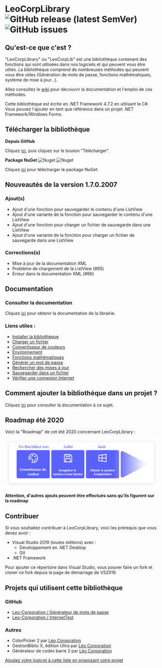 # LeoCorpLibrary ![GitHub release (latest SemVer)](https://img.shields.io/github/v/release/Leo-Corporation/LeoCorpLibrary) ![GitHub issues](https://img.shields.io/github/issues/Leo-Corporation/LeoCorpLibrary)
## Qu'est-ce que c'est ?
"LeoCorpLibrary" ou "LeoCorpLib" est une bibliothèque contenant des fonctions qui sont utilisées dans nos logiciels et qui peuvent vous être utiles. La bibliothèque comprend de nombreuses méthodes qui peuvent vous être utiles (Génération de mots de passe, fonctions mathématiques, système de mise à jour...).

Allez consultez le [wiki](https://github.com/Leo-Corporation/LeoCorpLibrary/wiki) pour découvrir la documentation et l'emploi de ces méthodes.

Cette bibliothèque est écrite en .NET Framework 4.7.2 en utilisant le C#.
Vous pouvez l'ajouter en tant que référence dans un projet .NET Framework/Windows Forms.

## Télécharger la bibliothèque
**Depuis GitHub**

Cliquez [ici](https://github.com/Leo-Corporation/LeoCorpLibrary/blob/master/LeoCorpLibrary/bin/Release/LeoCorpLibrary.dll), puis cliquez sur le bouton "Télécharger".

**Package NuGet** ![Nuget](https://img.shields.io/nuget/v/LeoCorpLibrary) ![Nuget](https://img.shields.io/nuget/dt/LeoCorpLibrary)

Cliquez [ici](https://www.nuget.org/packages/LeoCorpLibrary) pour télécharger le package NuGet.

## Nouveautés de la version 1.7.0.2007
### Ajout(s)
- Ajout d'une fonction pour sauvegarder le contenu d'une ListView
- Ajout d'une variante de la fonction pour sauvegarder le contenu d'une ListView
- Ajout d'une fonction pour charger un fichier de sauvegarde dans une ListView
- Ajout d'une variante de la fonction pour charger un fichier de sauvegarde dans une ListView
### Corrections(s)
- Mise à jour de la documentation XML
- Problème de chargement de la ListView (#65)
- Erreur dans la documentation XML (#66)
## Documentation
### Consulter la documentation
Cliquez [ici](https://github.com/Leo-Corporation/LeoCorpLibrary/wiki/) pour obtenir la documentation de la librairie.
### Liens utiles :
- [Installer la bibliothèque](https://github.com/Leo-Corporation/LeoCorpLibrary/wiki/installer-LeoCorpLibrary)
- [Charger un fichier](https://github.com/Leo-Corporation/LeoCorpLibrary/wiki/Charger-un-fichier)
- [Convertisseur de couleurs](https://github.com/Leo-Corporation/LeoCorpLibrary/wiki/Convertisseur-de-couleurs)
- [Environnement](https://github.com/Leo-Corporation/LeoCorpLibrary/wiki/Environnement)
- [Fonctions mathématiques](https://github.com/Leo-Corporation/LeoCorpLibrary/wiki/Fonctions-math%C3%A9matiques)
- [Générer un mot de passe](https://github.com/Leo-Corporation/LeoCorpLibrary/wiki/G%C3%A9n%C3%A9rer-un-mot-de-passe)
- [Rechercher des mises à jour](https://github.com/Leo-Corporation/LeoCorpLibrary/wiki/Rechercher-des-mises-%C3%A0-jour)
- [Sauvegarder dans un fichier](https://github.com/Leo-Corporation/LeoCorpLibrary/wiki/Sauvegarder-dans-un-fichier)
- [Vérifier une connexion Internet](https://github.com/Leo-Corporation/LeoCorpLibrary/wiki/V%C3%A9rifier-une-connexion-internet)

## Comment ajouter la bibliothèque dans un projet ?
Cliquez [ici](https://github.com/Leo-Corporation/LeoCorpLibrary/wiki/installer-LeoCorpLibrary#1-ajouter-la-bibliothèque-dans-un-projet) pour consulter la documentation à ce sujet.

## Roadmap été 2020
Voici la "Roadmap" de cet été 2020 concernant LeoCorpLibrary :

![Roadmap](https://raw.githubusercontent.com/Leo-Corporation/LeoCorp-Docs/master/Roadmaps/LeoCorpLibrary/Roadmap%20%C3%A9t%C3%A9%202020.png)

**Attention, d'autres ajouts peuvent être effectués sans qu'ils figurent sur la roadmap**

## Contribuer
Si vous souhaitez contribuer à LeoCorpLibrary, voici les prérequis que vous devez avoir :
- Visual Studio 2019 (toutes éditions) avec :
   - Développement en .NET Desktop
   - Git
- .NET Framework

Pour ajouter ce répertoire dans Visual Studio, vous pouver faire un fork et cloner ce fork depuis la page de démarrage de VS2019.
## Projets qui utilisent cette bibliothèque
### GitHub
- [Leo-Corporation / Générateur de mots de passe](https://github.com/Leo-Corporation/Generateur-de-mots-de-passe)
- [Leo-Corporation / InternetTest](https://github.com/Leo-Corporation/InternetTest)
### Autres
- ColorPicker 2 par [Léo Corporation](https://leopeyronnet.wixsite.com/leopeyronnetcorp)
- GestionBiblio X, édition Ultra par [Léo Corporation](https://leopeyronnet.wixsite.com/leopeyronnetcorp)
- Générateur de codes barre 2 par [Léo Corporation](https://leopeyronnet.wixsite.com/leopeyronnetcorp)

[Ajoutez votre logiciel à cette liste en proposant votre projet](https://github.com/Leo-Corporation/LeoCorpLibrary/issues/new?assignees=&labels=ajout+cr%C3%A9dit&template=credit_projet.md&title=%5BCr%C3%A9dit-Projet%5D+)
